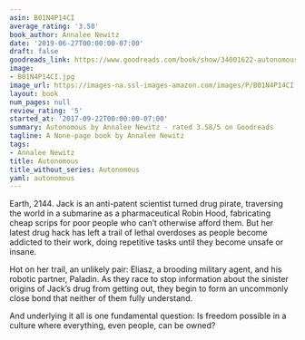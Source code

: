 ```yaml
---
asin: B01N4P14CI
average_rating: '3.58'
book_author: Annalee Newitz
date: '2019-06-27T00:00:00-07:00'
draft: false
goodreads_link: https://www.goodreads.com/book/show/34001622-autonomous
image:
- B01N4P14CI.jpg
image_url: https://images-na.ssl-images-amazon.com/images/P/B01N4P14CI.01._SCLZZZZZZZ.jpg
layout: book
num_pages: null
review_rating: '5'
started_at: '2017-09-22T00:00:00-07:00'
summary: Autonomous by Annalee Newitz - rated 3.58/5 on Goodreads
tagline: A None-page book by Annalee Newitz
tags:
- Annalee Newitz
title: Autonomous
title_without_series: Autonomous
yaml: autonomous
---
```


Earth, 2144. Jack is an anti-patent scientist turned drug pirate, traversing the world in a submarine as a pharmaceutical Robin Hood, fabricating cheap scrips for poor people who can’t otherwise afford them. But her latest drug hack has left a trail of lethal overdoses as people become addicted to their work, doing repetitive tasks until they become unsafe or insane.<p>Hot on her trail, an unlikely pair: Eliasz, a brooding military agent, and his robotic partner, Paladin. As they race to stop information about the sinister origins of Jack’s drug from getting out, they begin to form an uncommonly close bond that neither of them fully understand.</p><p>And underlying it all is one fundamental question: Is freedom possible in a culture where everything, even people, can be owned?</p>